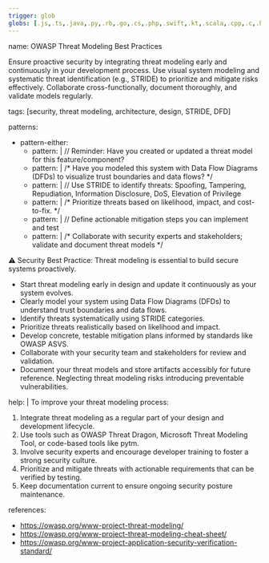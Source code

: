 ```yaml
---
trigger: glob
globs: [.js,.ts,.java,.py,.rb,.go,.cs,.php,.swift,.kt,.scala,.cpp,.c,.h]
---
```


name: OWASP Threat Modeling Best Practices

  Ensure proactive security by integrating threat modeling early and continuously in your development process.
  Use visual system modeling and systematic threat identification (e.g., STRIDE) to prioritize and mitigate risks effectively.
  Collaborate cross-functionally, document thoroughly, and validate models regularly.

tags: [security, threat modeling, architecture, design, STRIDE, DFD]



patterns:
  - pattern-either:
      - pattern: |
          // Reminder: Have you created or updated a threat model for this feature/component?
      - pattern: |
          /* Have you modeled this system with Data Flow Diagrams (DFDs) to visualize trust boundaries and data flows? */
      - pattern: |
          // Use STRIDE to identify threats: Spoofing, Tampering, Repudiation, Information Disclosure, DoS, Elevation of Privilege
      - pattern: |
          /* Prioritize threats based on likelihood, impact, and cost-to-fix. */
      - pattern: |
          // Define actionable mitigation steps you can implement and test
      - pattern: |
          /* Collaborate with security experts and stakeholders; validate and document threat models */


  ⚠️ Security Best Practice: Threat modeling is essential to build secure systems proactively.
  - Start threat modeling early in design and update it continuously as your system evolves.
  - Clearly model your system using Data Flow Diagrams (DFDs) to understand trust boundaries and data flows.
  - Identify threats systematically using STRIDE categories.
  - Prioritize threats realistically based on likelihood and impact.
  - Develop concrete, testable mitigation plans informed by standards like OWASP ASVS.
  - Collaborate with your security team and stakeholders for review and validation.
  - Document your threat models and store artifacts accessibly for future reference.
  Neglecting threat modeling risks introducing preventable vulnerabilities.

help: |
  To improve your threat modeling process:
  1. Integrate threat modeling as a regular part of your design and development lifecycle.
  2. Use tools such as OWASP Threat Dragon, Microsoft Threat Modeling Tool, or code-based tools like pytm.
  3. Involve security experts and encourage developer training to foster a strong security culture.
  4. Prioritize and mitigate threats with actionable requirements that can be verified by testing.
  5. Keep documentation current to ensure ongoing security posture maintenance.

references:
  - https://owasp.org/www-project-threat-modeling/
  - https://owasp.org/www-project-threat-modeling-cheat-sheet/
  - https://owasp.org/www-project-application-security-verification-standard/
```